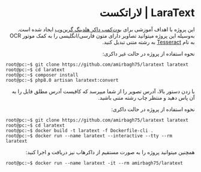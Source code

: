 <div dir='rtl'>

# LaraText | لاراتکست

این پروژه با اهداف آموزشی برای [بوت‌کمپ داکر هلدینگ گرین‌وب](https://evnd.co/l2PJx) ایجاد شده است.
به‌وسیله این پروژه میتوانید تصاویر دارای متون فارسی/انگلیسی را به کمک موتور OCR به نام [Tesseract](https://google.com)  به رشته متنی تبدیل کنید.


نحوه استفاده از پروژه در حالت غیر داکری:

</div>

```shell
root@pc:~$ git clone https://github.com/amirbagh75/laratext laratext
root@pc:~$ cd laratext
root@pc:~$ composer install
root@pc:~$ php8.0 artisan laratext:convert
```

<div dir='rtl'>

با زدن دستور بالا، آدرس تصویر را از شما میپرسد که کافیست آدرس مطلق فایل را به آن پاس دهید و منتظر چاپ رشته متنی باشید.

نحوه استفاده از پروژه در حالت داکری:
 
</div>

```shell
root@pc:~$ git clone https://github.com/amirbagh75/laratext laratext
root@pc:~$ cd laratext
root@pc:~$ docker build -t laratext -f Dockerfile-cli .
root@pc:~$ docker run --name laratext --interactive --tty --rm laratext
```

<div dir='rtl'>

همچنین میتوانید پروژه را به صورت مستقیم از داکر‌هاب نیز دریافت و اجرا کنید:

</div>

```shell
root@pc:~$ docker run --name laratext -it --rm amirbagh75/laratext 
```
